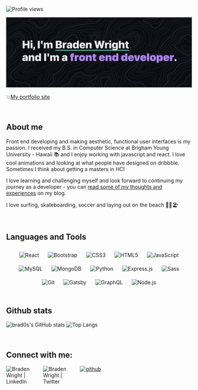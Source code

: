  ![Profile views](https://gpvc.arturio.dev/brad0s) 

<img src="https://github.com/brad0s/brad0s/blob/main/Screen%20Shot%202021-11-13%20at%201.40.29%20PM.png" alt="banner that says Braden Wright - front end developer">

💥[My portfolio site](https://bradenwright.gatsbyjs.io/)

<br/>

## About me

Front end developing and making aesthetic, functional user interfaces is my passion. I received my B.S. in Computer Science at Brigham Young University - Hawaii 📚 and I enjoy working with javascript and react. I love cool animations and looking at what people have designed on dribbble. Sometimes I think about getting a masters in HCI

I love learning and challenging myself and look forward to continuing my journey as a developer - you can [read some of my thoughts and experiences](https://brad0s.github.io/) on my blog.

I love surfing, skateboarding, soccer and laying out on the beach 🏄‍♂️🏖

<br/>

## Languages and Tools
<div align="center">  
<img style="margin: 10px" src="https://profilinator.rishav.dev/skills-assets/react-original-wordmark.svg" alt="React" height="50" />  
<img style="margin: 10px" src="https://profilinator.rishav.dev/skills-assets/bootstrap-plain.svg" alt="Bootstrap" height="50" />  
<img style="margin: 10px" src="https://profilinator.rishav.dev/skills-assets/css3-original-wordmark.svg" alt="CSS3" height="50" />  
<img style="margin: 10px" src="https://profilinator.rishav.dev/skills-assets/html5-original-wordmark.svg" alt="HTML5" height="50" />  
<img style="margin: 10px" src="https://profilinator.rishav.dev/skills-assets/javascript-original.svg" alt="JavaScript" height="50" />  
<img style="margin: 10px" src="https://profilinator.rishav.dev/skills-assets/mysql-original-wordmark.svg" alt="MySQL" height="50" />  
<img style="margin: 10px" src="https://profilinator.rishav.dev/skills-assets/mongodb-original-wordmark.svg" alt="MongoDB" height="50" />  
<img style="margin: 10px" src="https://profilinator.rishav.dev/skills-assets/python-original.svg" alt="Python" height="50" />  
<img style="margin: 10px" src="https://profilinator.rishav.dev/skills-assets/express-original-wordmark.svg" alt="Express.js" height="50" />  
<img style="margin: 10px" src="https://profilinator.rishav.dev/skills-assets/sass-original.svg" alt="Sass" height="50" />  
<img style="margin: 10px" src="https://profilinator.rishav.dev/skills-assets/git-scm-icon.svg" alt="Git" height="50" />  
<img style="margin: 10px" src="https://profilinator.rishav.dev/skills-assets/gatsby.png" alt="Gatsby" height="50" />  
<img style="margin: 10px" src="https://profilinator.rishav.dev/skills-assets/graphql.png" alt="GraphQL" height="50" />  
<img style="margin: 10px" src="https://profilinator.rishav.dev/skills-assets/nodejs-original-wordmark.svg" alt="Node.js" height="50" />  
</div>  

<br/>

## Github stats

![brad0s's GitHub stats](https://github-readme-stats.vercel.app/api?username=brad0s&theme=dark&hide=stars,issues)
![Top Langs](https://github-readme-stats.vercel.app/api/top-langs/?username=brad0s&layout=compact&theme=dark&hide=asp)

<br/>

## Connect with me:

<a href="https://www.linkedin.com/in/wright-braden/" target="_blank"><img align="left" src="https://img.shields.io/badge/LinkedIn-%231E77B5.svg?style=for-the-badge&logo=linkedin&logoColor=white" alt="Braden Wright | LinkedIn" width="100px" style="margin-bottom: 5px;"/></a>
<a href="https://twitter.com/Braden23763605" target="_blank"><img align="left" src="https://img.shields.io/badge/Twitter-1DA1F2?style=for-the-badge&logo=twitter&logoColor=white" alt="Braden Wright | Twitter" width="100px"/></a>
<a href="https://github.com/brad0s" target="_blank">
<img src="https://img.shields.io/badge/github-%2324292e.svg?&style=for-the-badge&logo=github&logoColor=white" alt=github style="margin-bottom: 5px;" />
</a>

<!---
brad0s/brad0s is a ✨ special ✨ repository because its `README.md` (this file) appears on your GitHub profile.
You can click the Preview link to take a look at your changes.
--->
